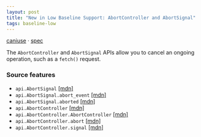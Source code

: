 ```yaml
---
layout: post
title: "New in Low Baseline Support: AbortController and AbortSignal"
tags: baseline-low
---
```


[caniuse](https://caniuse.com/?search=aborting) · [spec](https://dom.spec.whatwg.org/#aborting-ongoing-activities)

The `AbortController` and `AbortSignal` APIs allow you to cancel an ongoing operation, such as a `fetch()` request.

### Source features

- ``api.AbortSignal`` [[mdn]](https://https://developer.mozilla.org/en-US/search?q=api.AbortSignal)
- ``api.AbortSignal.abort_event`` [[mdn]](https://https://developer.mozilla.org/en-US/search?q=api.AbortSignal.abort_event)
- ``api.AbortSignal.aborted`` [[mdn]](https://https://developer.mozilla.org/en-US/search?q=api.AbortSignal.aborted)
- ``api.AbortController`` [[mdn]](https://https://developer.mozilla.org/en-US/search?q=api.AbortController)
- ``api.AbortController.AbortController`` [[mdn]](https://https://developer.mozilla.org/en-US/search?q=api.AbortController.AbortController)
- ``api.AbortController.abort`` [[mdn]](https://https://developer.mozilla.org/en-US/search?q=api.AbortController.abort)
- ``api.AbortController.signal`` [[mdn]](https://https://developer.mozilla.org/en-US/search?q=api.AbortController.signal)
